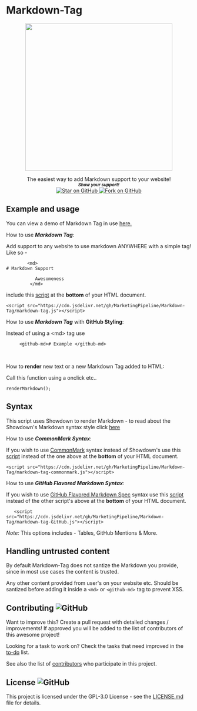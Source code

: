 # Markdown-Tag

 
<p align="center">
  <img height="400" src="https://imgur.com/oQgTNF3.png" />
</p>
                                                                     


   <p align="center">
    The easiest way to add Markdown support to your website!
  
  <br>
  <small> <b><i>Show your support!</i> </b></small>
  <br>
   <a href="https://github.com/MarketingPipeline/Markdown-Tag">
    <img title="Star on GitHub" src="https://img.shields.io/github/stars/MarketingPipeline/Markdown-Tag.svg?style=social&label=Star">
  </a>
  <a href="https://github.com/MarketingPipeline/Markdown-Tag/fork">
    <img title="Fork on GitHub" src="https://img.shields.io/github/forks/MarketingPipeline/Markdown-Tag.svg?style=social&label=Fork">
  </a>
   </p>  





## Example and usage

You can view a demo of Markdown Tag in use [here.](https://marketingpipeline.github.io/Markdown-Tag)


How to use <b><i>Markdown Tag</b></i>:

  Add support to any website to use markdown ANYWHERE with a simple tag! Like so -

            <md>
    # Markdown Support
               
               Awesomeness
             </md>



   include this [script](https://github.com/MarketingPipeline/Markdown-Tag/blob/main/markdown-tag.js) at the <b>bottom</b> of your HTML document.
         
    <script src="https://cdn.jsdelivr.net/gh/MarketingPipeline/Markdown-Tag/markdown-tag.js"></script> 


         

How to use <b><i>Markdown Tag</b></i> with <b>GitHub Styling</b>:

Instead of using a &lt;md> tag use
   
         <github-md># Example </github-md>




<br>

How to <b>render</b> new text or a new Markdown Tag added to HTML:

Call this function using a onclick etc..

```
renderMarkdown();
```



## Syntax


  This script uses Showdown to render Markdown - to read about the Showdown's Markdown syntax style click [here](https://github.com/showdownjs/showdown/wiki/Showdown's-Markdown-syntax)

How to use <b><i>CommonMark Syntax</b></i>:

 If you wish to use [CommonMark](https://spec.commonmark.org/current/) syntax instead of Showdown's use this [script](https://github.com/MarketingPipeline/Markdown-Tag/blob/main/markdown-tag-commonmark.js) instead of the one above at the <b>bottom</b> of your HTML document.
         
    <script src="https://cdn.jsdelivr.net/gh/MarketingPipeline/Markdown-Tag/markdown-tag-commonmark.js"></script> 

How to use <b><i>GitHub Flavored Markdown Syntax</b></i>:
 
 If you wish to use [GitHub Flavored Markdown Spec](https://github.github.com/gfm/) syntax  use this [script](https://github.com/MarketingPipeline/Markdown-Tag/blob/main/markdown-tag-Github.js) instead of the other script's above at the <b>bottom</b> of your HTML document. 
 
         
       <script src="https://cdn.jsdelivr.net/gh/MarketingPipeline/Markdown-Tag/markdown-tag-GitHub.js"></script> 
      
 
  <i>Note:</i> This options includes - Tables, GitHub Mentions & More.             


## Handling untrusted content

By default Markdown-Tag does not santize the Markdown you provide, since in most use cases the content is trusted.

Any other content provided from user's on your website etc. Should be santized before adding it inside a <code>&lt;md></code> or <code>&lt;github-md></code> tag to prevent XSS. 



## Contributing ![GitHub](https://img.shields.io/github/contributors/MarketingPipeline/Markdown-Tag)

Want to improve this? Create a pull request with detailed changes / improvements! If approved you will be added to the list of contributors of this awesome project!


Looking for a task to work on? Check the tasks that need improved in the [to-do](https://github.com/MarketingPipeline/Markdown-Tag/blob/main/to-do.md) list.


See also the list of
[contributors](https://github.com/MarketingPipeline/Markdown-Tag/graphs/contributors) who
participate in this project.

## License ![GitHub](https://img.shields.io/github/license/MarketingPipeline/markdown-tag)

This project is licensed under the GPL-3.0 License - see the
[LICENSE.md](https://github.com/MarketingPipeline/Markdown-Tag/blob/main/LICENSE) file for
details.
